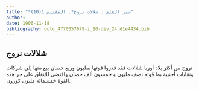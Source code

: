 ```yaml
---
title: "*سير العلم : شلالات نروج*. المقتبس 1(10)"
author: 
date: 1906-11-18
bibliography: oclc_4770057679-i_10-div_24.d1e4434.bib
---
```




##  شلالات نروج 


 نروج من أكثر بلاد أوربا شلالات فقد قدروا قوتها بمليون وربع حصان بيع منها إلى شركات ونقابات أجنبية بما قوته نصف مليون و  خمسون  ألف  حصان واقتضى للإنفاق على جر هذه القوة  خمسمائة  مليون كورون. 
